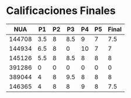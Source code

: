 # Calificaciones Finales

| NUA    | P1  | P2 | P3  | P4 | P5 | Final |
|--------|-----|----|-----|----|----|-------|
| 144708 | 3.5 | 8  | 8.5 | 9  | 7  | 7.5   |
| 144934 | 6.5 | 8  | 0   | 10 | 7  | 7     |
| 145126 | 5.5 | 8  | 8.5 | 8  | 8  | 8     |
| 391286 | 0   | 0  | 0   | 0  | 0  | 0     |
| 389044 | 4   | 8  | 9.5 | 8  | 8  | 8     |
| 146365 | 4   | 8  | 8   | 9  | 8  | 7.5   |
